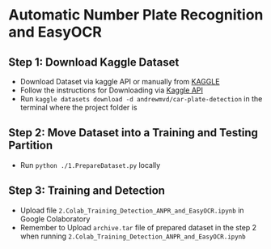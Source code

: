 # Automatic Number Plate Recognition and EasyOCR


## Step 1: Download Kaggle Dataset

 - Download Dataset via kaggle API or manually from [KAGGLE](https://www.kaggle.com/datasets/andrewmvd/car-plate-detection)
 - Follow the instructions for Downloading via [Kaggle API](https://www.kaggle.com/docs/api)
 - Run `kaggle datasets download -d andrewmvd/car-plate-detection` in the terminal where the project folder is

## Step 2: Move Dataset into a Training and Testing Partition

- Run `python ./1.PrepareDataset.py` locally

## Step 3: Training and Detection

- Upload file `2.Colab_Training_Detection_ANPR_and_EasyOCR.ipynb` in Google Colaboratory
- Remember to Upload `archive.tar` file of prepared dataset in the step 2 when running `2.Colab_Training_Detection_ANPR_and_EasyOCR.ipynb`
 
 
